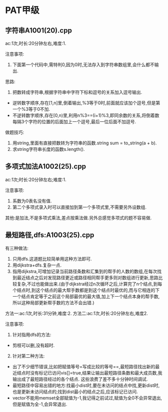 # PAT甲级
## 字符串A1001(20).cpp
ac:1次,时长:20分钟左右,难度:1.

注意事项:
1. 下面第一个代码中,需特判0,因为0时,无法存入到字符串数组里,会什么都不输出.

思路:
1. 把数转成字符串,根据字符串中字符下标和逗号的关系加入逗号输出.
* 逆转数字顺序,存在\[1,n]里,倒着输出,%3等于0时,前面就应该加个逗号,但是第一个%3等于0不加.
* 不逆转数字顺序,存在\[0,n)里,利用n%3==(i+1)%3,即同余数的关系,将倒着数每隔3个字符的位置的后面加上一个逗号,最后一位后面不加逗号.

做题技巧:
1. 用string,里面有直接把数转为字符串的函数.string sum = to_string(a + b).
2. 求string字符串长度的函数s.length().

## 多项式加法A1002(25).cpp
ac:1次;时长:20分钟左右;难度:1.

注意事项:
1. 系数为0表名没有值.
2. 第二个多项式录入时可以直接加到第一个多项式里,不需要另外设数组.

其他:是加法,不是多项式乘法,差点按乘法做.另外总感觉多项式的题不容易做.

## 最短路径,dfs:A1003(25).cpp
有三种做法:
1. 只用dfs.这道题比较简单用这种方法即可.
2. 用dijkstra+dfs.复杂一点.
3. 指用dijkstra,可增加记录当前路径条数和汇集到的帮手的人数的数组,在每次找到最近结点之后对发现路径更近或路径相同帮手更多则对数组进行更新,思路比较复杂,不过也能做出来.(由于dijkstra经过n次循环之后,计算完了n个结点,到每个结点时,到这个结点的最大帮手数都是到这个结点时最优的,而与它相连的下一个结点肯定等于之前这个局部最优的最大值,加上下一个结点本身的帮手数,所以这种局部更新帮手数的方法不会出错.)

方法一:ac:1次,时长:31分钟,难度:2.
方法二:ac:1次,时长:20分钟左右,难度2.

注意事项:
1. 针对指用dfs的方法:
* 剪枝可以删,没有超时.
2. 针对第二种方法:
* 出了不少细节错误,比如把赋值等号=写成比较的等号==,最短路径找出新的最近结点时没有标记已访问vis[]=true,结果让输出最短路径条数和最大成员数,我输出成了最短路径经过的各个结点.
这些浪费了差不多十分钟时间调试.
* 最短路径中容易出错的地方:找最小dist时,要在未访问的结点中找,更新dist时,也是更新未访问结点的;找到dist最小的结点之后,应该标记已访问.
* vector不能用memset全部赋值为-1,我记得之前试过,赋值为全0不会异常退出,但是赋值为全-1,会异常退出.
